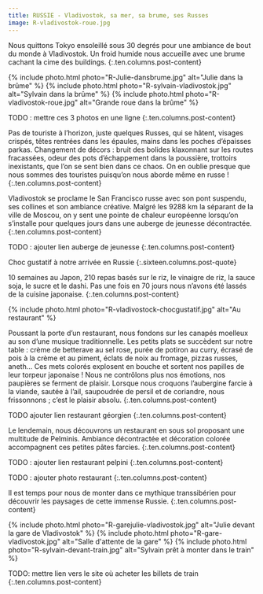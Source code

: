 ```yaml
---
title: RUSSIE - Vladivostok, sa mer, sa brume, ses Russes
image: R-vladivostok-roue.jpg
---
```


Nous quittons Tokyo ensoleillé sous 30 degrés pour une ambiance de bout du monde à Vladivostok. Un froid humide nous accueille avec une brume cachant la cime des buildings. 
{:.ten.columns.post-content}
<!--fin extrait-->

{% include photo.html photo="R-Julie-dansbrume.jpg" alt="Julie dans la brûme" %}
{% include photo.html photo="R-sylvain-vladivostok.jpg" alt="Sylvain dans la brûme" %}
{% include photo.html photo="R-vladivostok-roue.jpg" alt="Grande roue dans la brûme" %}


TODO : mettre ces 3 photos en une ligne
{:.ten.columns.post-content}

Pas de touriste à l’horizon, juste quelques Russes, qui se hâtent, visages crispés, têtes rentrées dans les épaules, mains dans les poches d’épaisses parkas. Changement de décors : bruit des bolides klaxonnant sur les routes fracassées, odeur des pots d’échappement dans la poussière, trottoirs inexistants, que l’on se sent bien dans ce chaos. On en oublie presque que nous sommes des touristes puisqu’on nous aborde même en russe !
{:.ten.columns.post-content}

Vladivostok se proclame le San Francisco russe avec son pont suspendu, ses collines et son ambiance créative. Malgré les 9288 km la séparant de la ville de Moscou, on y sent une pointe de chaleur européenne lorsqu’on s’installe pour quelques jours dans une auberge de jeunesse décontractée. 
{:.ten.columns.post-content}

TODO : ajouter lien auberge de jeunesse
{:.ten.columns.post-content}

Choc gustatif à notre arrivée en Russie
{:.sixteen.columns.post-quote}

10 semaines au Japon, 210 repas basés sur le riz, le vinaigre de riz, la sauce soja, le sucre et le dashi. Pas une fois en 70 jours nous n’avons été lassés de la cuisine japonaise.
{:.ten.columns.post-content}

{% include photo.html photo="R-vladivostock-chocgustatif.jpg" alt="Au restaurant" %}


Poussant la porte d’un restaurant, nous fondons sur les canapés moelleux au son d’une musique traditionnelle. Les petits plats se succèdent sur notre table : crème de betterave au sel rose, purée de potiron au curry, écrasé de pois à la crème et au piment, éclats de noix au fromage, pizzas russes, aneth... Ces mets colorés explosent en bouche et sortent nos papilles de leur torpeur japonaise ! Nous ne contrôlons plus nos émotions, nos paupières se ferment de plaisir. Lorsque nous croquons l’aubergine farcie à la viande, sautée à l’ail, saupoudrée de persil et de coriandre, nous frissonnons ; c’est le plaisir absolu.
{:.ten.columns.post-content}

TODO ajouter lien restaurant géorgien
{:.ten.columns.post-content}

Le lendemain, nous découvrons un restaurant en sous sol proposant une multitude de Pelminis. Ambiance décontractée et décoration colorée accompagnent ces petites pâtes farcies. 
{:.ten.columns.post-content}

TODO : ajouter lien restaurant pelpini
{:.ten.columns.post-content}

TODO : ajouter photo restaurant
{:.ten.columns.post-content}

Il est temps pour nous de monter dans ce mythique transsibérien pour découvrir les paysages de cette immense Russie.
{:.ten.columns.post-content}

{% include photo.html photo="R-garejulie-vladivostok.jpg" alt="Julie devant la gare de Vladivostok" %}
{% include photo.html photo="R-gare-vladivostok.jpg" alt="Salle d'attente de la gare" %}
{% include photo.html photo="R-sylvain-devant-train.jpg" alt="Sylvain prêt à monter dans le train" %}

TODO: mettre lien vers le site où acheter les billets de train
{:.ten.columns.post-content}

